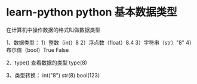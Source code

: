 # learn-python python 基本数据类型
在计算机中操作数据的格式叫做数据类型

1、数据类型：
1）整数（int）8
2）浮点数（float）8.4
3）字符串（str）"8"
4）布尔值（bool）True False


2、type() 查看数据的类型  type(8)


3、类型转换：
int("8")
str(8)
bool(123)